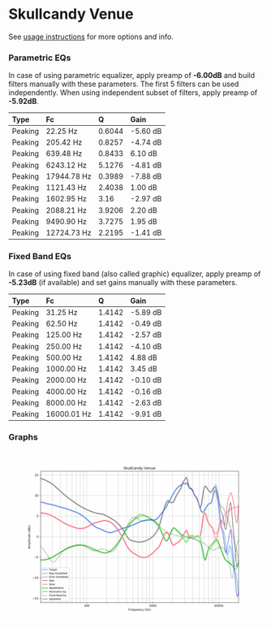 # Skullcandy Venue
See [usage instructions](https://github.com/jaakkopasanen/AutoEq#usage) for more options and info.

### Parametric EQs
In case of using parametric equalizer, apply preamp of **-6.00dB** and build filters manually
with these parameters. The first 5 filters can be used independently.
When using independent subset of filters, apply preamp of **-5.92dB**.

| Type    | Fc          |      Q | Gain     |
|:--------|:------------|:-------|:---------|
| Peaking | 22.25 Hz    | 0.6044 | -5.60 dB |
| Peaking | 205.42 Hz   | 0.8257 | -4.74 dB |
| Peaking | 639.48 Hz   | 0.8433 | 6.10 dB  |
| Peaking | 6243.12 Hz  | 5.1276 | -4.81 dB |
| Peaking | 17944.78 Hz | 0.3989 | -7.88 dB |
| Peaking | 1121.43 Hz  | 2.4038 | 1.00 dB  |
| Peaking | 1602.95 Hz  | 3.16   | -2.97 dB |
| Peaking | 2088.21 Hz  | 3.9206 | 2.20 dB  |
| Peaking | 9490.90 Hz  | 3.7275 | 1.95 dB  |
| Peaking | 12724.73 Hz | 2.2195 | -1.41 dB |

### Fixed Band EQs
In case of using fixed band (also called graphic) equalizer, apply preamp of **-5.23dB**
(if available) and set gains manually with these parameters.

| Type    | Fc          |      Q | Gain     |
|:--------|:------------|:-------|:---------|
| Peaking | 31.25 Hz    | 1.4142 | -5.89 dB |
| Peaking | 62.50 Hz    | 1.4142 | -0.49 dB |
| Peaking | 125.00 Hz   | 1.4142 | -2.57 dB |
| Peaking | 250.00 Hz   | 1.4142 | -4.10 dB |
| Peaking | 500.00 Hz   | 1.4142 | 4.88 dB  |
| Peaking | 1000.00 Hz  | 1.4142 | 3.45 dB  |
| Peaking | 2000.00 Hz  | 1.4142 | -0.10 dB |
| Peaking | 4000.00 Hz  | 1.4142 | -0.16 dB |
| Peaking | 8000.00 Hz  | 1.4142 | -2.63 dB |
| Peaking | 16000.01 Hz | 1.4142 | -9.91 dB |

### Graphs
![](./Skullcandy%20Venue.png)
